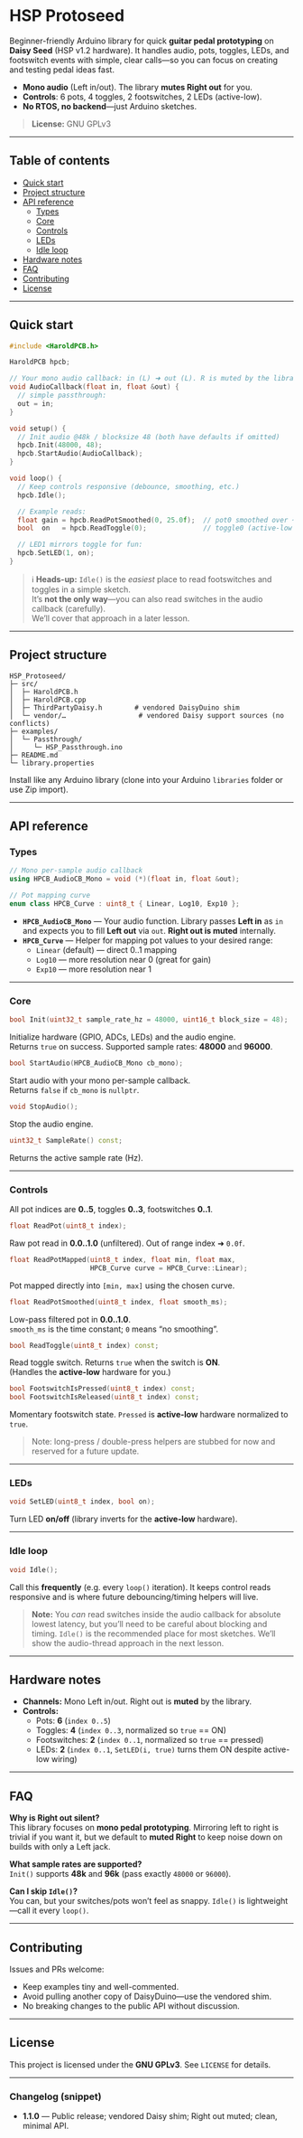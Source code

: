 # HSP Protoseed

Beginner-friendly Arduino library for quick **guitar pedal prototyping** on **Daisy Seed** (HSP v1.2 hardware). It handles audio, pots, toggles, LEDs, and footswitch events with simple, clear calls—so you can focus on creating and testing pedal ideas fast.

- **Mono audio** (Left in/out). The library **mutes Right out** for you.
- **Controls**: 6 pots, 4 toggles, 2 footswitches, 2 LEDs (active-low).
- **No RTOS, no backend**—just Arduino sketches.

> **License:** GNU GPLv3

---

## Table of contents

- [Quick start](#quick-start)
- [Project structure](#project-structure)
- [API reference](#api-reference)
  - [Types](#types)
  - [Core](#core)
  - [Controls](#controls)
  - [LEDs](#leds)
  - [Idle loop](#idle-loop)
- [Hardware notes](#hardware-notes)
- [FAQ](#faq)
- [Contributing](#contributing)
- [License](#license)

---

## Quick start

```cpp
#include <HaroldPCB.h>

HaroldPCB hpcb;

// Your mono audio callback: in (L) ➜ out (L). R is muted by the library.
void AudioCallback(float in, float &out) {
  // simple passthrough:
  out = in;
}

void setup() {
  // Init audio @48k / blocksize 48 (both have defaults if omitted)
  hpcb.Init(48000, 48);
  hpcb.StartAudio(AudioCallback);
}

void loop() {
  // Keep controls responsive (debounce, smoothing, etc.)
  hpcb.Idle();

  // Example reads:
  float gain = hpcb.ReadPotSmoothed(0, 25.0f);  // pot0 smoothed over ~25 ms
  bool  on   = hpcb.ReadToggle(0);              // toggle0 (active-low hardware)

  // LED1 mirrors toggle for fun:
  hpcb.SetLED(1, on);
}
```

> ℹ️ **Heads-up:** `Idle()` is the *easiest* place to read footswitches and toggles in a simple sketch.  
> It’s **not the only way**—you can also read switches in the audio callback (carefully).  
> We’ll cover that approach in a later lesson.

---

## Project structure

```
HSP_Protoseed/
├─ src/
│  ├─ HaroldPCB.h
│  ├─ HaroldPCB.cpp
│  ├─ ThirdPartyDaisy.h        # vendored DaisyDuino shim
│  └─ vendor/…                  # vendored Daisy support sources (no conflicts)
├─ examples/
│  └─ Passthrough/
│     └─ HSP_Passthrough.ino
├─ README.md
└─ library.properties
```

Install like any Arduino library (clone into your Arduino `libraries` folder or use Zip import).

---

## API reference

### Types

```cpp
// Mono per-sample audio callback
using HPCB_AudioCB_Mono = void (*)(float in, float &out);

// Pot mapping curve
enum class HPCB_Curve : uint8_t { Linear, Log10, Exp10 };
```

- **`HPCB_AudioCB_Mono`** — Your audio function. Library passes **Left in** as `in` and expects you to fill **Left out** via `out`. **Right out is muted** internally.
- **`HPCB_Curve`** — Helper for mapping pot values to your desired range:
  - `Linear` (default) — direct 0..1 mapping
  - `Log10` — more resolution near 0 (great for gain)
  - `Exp10` — more resolution near 1

---

### Core

```cpp
bool Init(uint32_t sample_rate_hz = 48000, uint16_t block_size = 48);
```
Initialize hardware (GPIO, ADCs, LEDs) and the audio engine.  
Returns `true` on success. Supported sample rates: **48000** and **96000**.

```cpp
bool StartAudio(HPCB_AudioCB_Mono cb_mono);
```
Start audio with your mono per-sample callback.  
Returns `false` if `cb_mono` is `nullptr`.

```cpp
void StopAudio();
```
Stop the audio engine.

```cpp
uint32_t SampleRate() const;
```
Returns the active sample rate (Hz).

---

### Controls

All pot indices are **0..5**, toggles **0..3**, footswitches **0..1**.

```cpp
float ReadPot(uint8_t index);
```
Raw pot read in **0.0..1.0** (unfiltered). Out of range index ➜ `0.0f`.

```cpp
float ReadPotMapped(uint8_t index, float min, float max,
                    HPCB_Curve curve = HPCB_Curve::Linear);
```
Pot mapped directly into `[min, max]` using the chosen curve.

```cpp
float ReadPotSmoothed(uint8_t index, float smooth_ms);
```
Low-pass filtered pot in **0.0..1.0**.  
`smooth_ms` is the time constant; `0` means “no smoothing”.

```cpp
bool ReadToggle(uint8_t index) const;
```
Read toggle switch. Returns `true` when the switch is **ON**.  
(Handles the **active-low** hardware for you.)

```cpp
bool FootswitchIsPressed(uint8_t index) const;
bool FootswitchIsReleased(uint8_t index) const;
```
Momentary footswitch state. `Pressed` is **active-low** hardware normalized to `true`.  
> Note: long-press / double-press helpers are stubbed for now and reserved for a future update.

---

### LEDs

```cpp
void SetLED(uint8_t index, bool on);
```
Turn LED **on/off** (library inverts for the **active-low** hardware).

---

### Idle loop

```cpp
void Idle();
```

Call this **frequently** (e.g. every `loop()` iteration). It keeps control reads responsive and is where future debouncing/timing helpers will live.

> **Note:** You *can* read switches inside the audio callback for absolute lowest latency, but you’ll need to be careful about blocking and timing. `Idle()` is the recommended place for most sketches. We’ll show the audio-thread approach in the next lesson.

---

## Hardware notes

- **Channels:** Mono Left in/out. Right out is **muted** by the library.
- **Controls:**  
  - Pots: **6** (`index 0..5`)  
  - Toggles: **4** (`index 0..3`, normalized so `true` == ON)  
  - Footswitches: **2** (`index 0..1`, normalized so `true` == pressed)  
  - LEDs: **2** (`index 0..1`, `SetLED(i, true)` turns them ON despite active-low wiring)

---

## FAQ

**Why is Right out silent?**  
This library focuses on **mono pedal prototyping**. Mirroring left to right is trivial if you want it, but we default to **muted Right** to keep noise down on builds with only a Left jack.

**What sample rates are supported?**  
`Init()` supports **48k** and **96k** (pass exactly `48000` or `96000`).

**Can I skip `Idle()`?**  
You can, but your switches/pots won’t feel as snappy. `Idle()` is lightweight—call it every `loop()`.

---

## Contributing

Issues and PRs welcome:
- Keep examples tiny and well-commented.
- Avoid pulling another copy of DaisyDuino—use the vendored shim.
- No breaking changes to the public API without discussion.

---

## License

This project is licensed under the **GNU GPLv3**. See `LICENSE` for details.

---

### Changelog (snippet)

- **1.1.0** — Public release; vendored Daisy shim; Right out muted; clean, minimal API.
